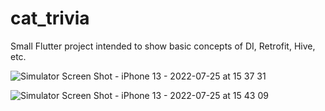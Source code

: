 # cat_trivia

Small Flutter project intended to show basic concepts of DI, Retrofit, Hive, etc.


![Simulator Screen Shot - iPhone 13 - 2022-07-25 at 15 37 31](https://user-images.githubusercontent.com/16386499/180780145-11f37193-c1eb-4a3a-8f79-d97415483ed0.png)

![Simulator Screen Shot - iPhone 13 - 2022-07-25 at 15 43 09](https://user-images.githubusercontent.com/16386499/180780186-d17d232d-6c71-4608-b473-01a2ad24fba4.png)
